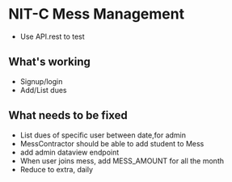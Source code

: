 # NIT-C Mess Management

- Use API.rest to test

## What's working

- Signup/login
- Add/List dues

## What needs to be fixed

- List dues of specific user between date,for admin
- MessContractor should be able to add student to Mess
- add admin dataview endpoint
- When user joins mess, add MESS_AMOUNT for all the month
- Reduce to extra, daily
